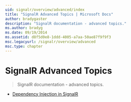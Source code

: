 ```yaml
---
uid: signalr/overview/advanced/index
title: "SignalR Advanced Topics | Microsoft Docs"
author: bradygaster
description: "SignalR documentation - advanced topics."
ms.author: bradyg
ms.date: 09/19/2014
ms.assetid: d8f5d0e8-1ddd-4005-a7aa-50ae87f9f9f3
msc.legacyurl: /signalr/overview/advanced
msc.type: chapter
---
```

# SignalR Advanced Topics

> SignalR documentation - advanced topics.

- [Dependency Injection in SignalR](dependency-injection.md)
